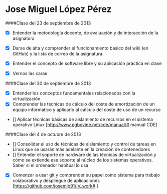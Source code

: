 Jose Miguel López Pérez
=======================

####Clase del 23 de septiembre de 2013

+ [X] Entender la metodología docente, de evaluación y de interacción de la asignatura
+ [X] Darse de alta y comprender el funcionamiento básico del wiki (en GitHub) y la lista de correo de la asignatura
+ [X] Entender el concepto de software libre y su aplicación práctica en clase
+ [X] Vernos las caras


####Clase del 30 de septiembre de 2013

+ [X] Entender los conceptos fundamentales relacionados con la virtualización
+ [X] Comprender las técnicas de cálculo del coste de amortización de un equipo informático y aplicarlo al cálculo del coste de uso de un recurso
+ [] Aplicar técnicas básicas de aislamiento de recursos en el sistema operativo Linux
     [http://www.pgbovine.net/cde/manual/# manual CDE]

####Clase del 4 de octubre de 2013

+ [] Consolidar el uso de técnicas de aislamiento y control de tareas en Linux que se usarán más adelante en la creación de contenedores
+ [] Entender el soporte en hardware de las técnicas de virtualización y cómo se extiende ese soporte al núcleo de los sistemas operativos. Saber si el ordenador habitual lo usa
+ [X] Comenzar a usar git y comprender su papel como sistema para trabajo colaborativo y despliegue de aplicaciones
      [https://github.com/josemlp91/IV_work# ]

